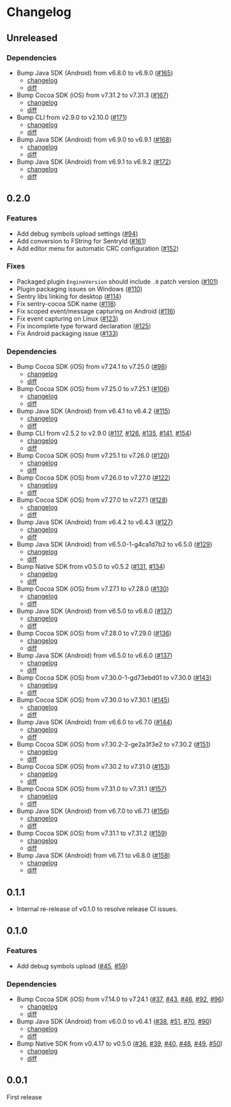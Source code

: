 # Changelog

## Unreleased

### Dependencies

- Bump Java SDK (Android) from v6.8.0 to v6.9.0 ([#165](https://github.com/getsentry/sentry-unreal/pull/165))
  - [changelog](https://github.com/getsentry/sentry-java/blob/main/CHANGELOG.md#690)
  - [diff](https://github.com/getsentry/sentry-java/compare/6.8.0...6.9.0)
- Bump Cocoa SDK (iOS) from v7.31.2 to v7.31.3 ([#167](https://github.com/getsentry/sentry-unreal/pull/167))
  - [changelog](https://github.com/getsentry/sentry-cocoa/blob/master/CHANGELOG.md#7313)
  - [diff](https://github.com/getsentry/sentry-cocoa/compare/7.31.2...7.31.3)
- Bump CLI from v2.9.0 to v2.10.0 ([#171](https://github.com/getsentry/sentry-unreal/pull/171))
  - [changelog](https://github.com/getsentry/sentry-cli/blob/master/CHANGELOG.md#2100)
  - [diff](https://github.com/getsentry/sentry-cli/compare/2.9.0...2.10.0)
- Bump Java SDK (Android) from v6.9.0 to v6.9.1 ([#168](https://github.com/getsentry/sentry-unreal/pull/168))
  - [changelog](https://github.com/getsentry/sentry-java/blob/main/CHANGELOG.md#691)
  - [diff](https://github.com/getsentry/sentry-java/compare/6.9.0...6.9.1)
- Bump Java SDK (Android) from v6.9.1 to v6.9.2 ([#172](https://github.com/getsentry/sentry-unreal/pull/172))
  - [changelog](https://github.com/getsentry/sentry-java/blob/main/CHANGELOG.md#692)
  - [diff](https://github.com/getsentry/sentry-java/compare/6.9.1...6.9.2)

## 0.2.0

### Features

- Add debug symbols upload settings ([#94](https://github.com/getsentry/sentry-unreal/pull/94))
- Add conversion to FString for SentryId ([#161](https://github.com/getsentry/sentry-unreal/pull/161))
- Add editor menu for automatic CRC configuration ([#152](https://github.com/getsentry/sentry-unreal/pull/152))

### Fixes

- Packaged plugin `EngineVersion` should include `.0` patch version ([#101](https://github.com/getsentry/sentry-unreal/pull/101))
- Plugin packaging issues on Windows ([#110](https://github.com/getsentry/sentry-unreal/pull/110))
- Sentry libs linking for desktop ([#114](https://github.com/getsentry/sentry-unreal/pull/114))
- Fix sentry-cocoa SDK name ([#118](https://github.com/getsentry/sentry-unreal/pull/118))
- Fix scoped event/message capturing on Android ([#116](https://github.com/getsentry/sentry-unreal/pull/116))
- Fix event capturing on Linux ([#123](https://github.com/getsentry/sentry-unreal/pull/123))
- Fix incomplete type forward declaration ([#125](https://github.com/getsentry/sentry-unreal/pull/125))
- Fix Android packaging issue ([#133](https://github.com/getsentry/sentry-unreal/pull/133))

### Dependencies

- Bump Cocoa SDK (iOS) from v7.24.1 to v7.25.0 ([#98](https://github.com/getsentry/sentry-unreal/pull/98))
  - [changelog](https://github.com/getsentry/sentry-cocoa/blob/master/CHANGELOG.md#7250)
  - [diff](https://github.com/getsentry/sentry-cocoa/compare/7.24.1...7.25.0)
- Bump Cocoa SDK (iOS) from v7.25.0 to v7.25.1 ([#106](https://github.com/getsentry/sentry-unreal/pull/106))
  - [changelog](https://github.com/getsentry/sentry-cocoa/blob/master/CHANGELOG.md#7251)
  - [diff](https://github.com/getsentry/sentry-cocoa/compare/7.25.0...7.25.1)
- Bump Java SDK (Android) from v6.4.1 to v6.4.2 ([#115](https://github.com/getsentry/sentry-unreal/pull/115))
  - [changelog](https://github.com/getsentry/sentry-java/blob/main/CHANGELOG.md#642)
  - [diff](https://github.com/getsentry/sentry-java/compare/6.4.1...6.4.2)
- Bump CLI from v2.5.2 to v2.9.0 ([#117](https://github.com/getsentry/sentry-unreal/pull/117), [#126](https://github.com/getsentry/sentry-unreal/pull/126), [#135](https://github.com/getsentry/sentry-unreal/pull/135), [#141](https://github.com/getsentry/sentry-unreal/pull/141), [#154](https://github.com/getsentry/sentry-unreal/pull/154))
  - [changelog](https://github.com/getsentry/sentry-cli/blob/master/CHANGELOG.md#290)
  - [diff](https://github.com/getsentry/sentry-cli/compare/2.5.2...2.9.0)
- Bump Cocoa SDK (iOS) from v7.25.1 to v7.26.0 ([#120](https://github.com/getsentry/sentry-unreal/pull/120))
  - [changelog](https://github.com/getsentry/sentry-cocoa/blob/master/CHANGELOG.md#7260)
  - [diff](https://github.com/getsentry/sentry-cocoa/compare/7.25.1...7.26.0)
- Bump Cocoa SDK (iOS) from v7.26.0 to v7.27.0 ([#122](https://github.com/getsentry/sentry-unreal/pull/122))
  - [changelog](https://github.com/getsentry/sentry-cocoa/blob/master/CHANGELOG.md#7270)
  - [diff](https://github.com/getsentry/sentry-cocoa/compare/7.26.0...7.27.0)
- Bump Cocoa SDK (iOS) from v7.27.0 to v7.27.1 ([#128](https://github.com/getsentry/sentry-unreal/pull/128))
  - [changelog](https://github.com/getsentry/sentry-cocoa/blob/master/CHANGELOG.md#7271)
  - [diff](https://github.com/getsentry/sentry-cocoa/compare/7.27.0...7.27.1)
- Bump Java SDK (Android) from v6.4.2 to v6.4.3 ([#127](https://github.com/getsentry/sentry-unreal/pull/127))
  - [changelog](https://github.com/getsentry/sentry-java/blob/main/CHANGELOG.md#643)
  - [diff](https://github.com/getsentry/sentry-java/compare/6.4.2...6.4.3)
- Bump Java SDK (Android) from v6.5.0-1-g4ca1d7b2 to v6.5.0 ([#129](https://github.com/getsentry/sentry-unreal/pull/129))
  - [changelog](https://github.com/getsentry/sentry-java/blob/main/CHANGELOG.md#650)
  - [diff](https://github.com/getsentry/sentry-java/compare/6.5.0-1-g4ca1d7b2...6.5.0)
- Bump Native SDK from v0.5.0 to v0.5.2 ([#131](https://github.com/getsentry/sentry-unreal/pull/131), [#134](https://github.com/getsentry/sentry-unreal/pull/134))
  - [changelog](https://github.com/getsentry/sentry-native/blob/master/CHANGELOG.md#052)
  - [diff](https://github.com/getsentry/sentry-native/compare/0.5.0...0.5.2)
- Bump Cocoa SDK (iOS) from v7.27.1 to v7.28.0 ([#130](https://github.com/getsentry/sentry-unreal/pull/130))
  - [changelog](https://github.com/getsentry/sentry-cocoa/blob/master/CHANGELOG.md#7280)
  - [diff](https://github.com/getsentry/sentry-cocoa/compare/7.27.1...7.28.0)
- Bump Java SDK (Android) from v6.5.0 to v6.6.0 ([#137](https://github.com/getsentry/sentry-unreal/pull/137))
  - [changelog](https://github.com/getsentry/sentry-java/blob/main/CHANGELOG.md#660)
  - [diff](https://github.com/getsentry/sentry-java/compare/6.5.0...6.6.0)
- Bump Cocoa SDK (iOS) from v7.28.0 to v7.29.0 ([#136](https://github.com/getsentry/sentry-unreal/pull/136))
  - [changelog](https://github.com/getsentry/sentry-cocoa/blob/master/CHANGELOG.md#7290)
  - [diff](https://github.com/getsentry/sentry-cocoa/compare/7.28.0...7.29.0)
- Bump Java SDK (Android) from v6.5.0 to v6.6.0 ([#137](https://github.com/getsentry/sentry-unreal/pull/137))
  - [changelog](https://github.com/getsentry/sentry-java/blob/main/CHANGELOG.md#660)
  - [diff](https://github.com/getsentry/sentry-java/compare/6.5.0...6.6.0)
- Bump Cocoa SDK (iOS) from v7.30.0-1-gd73ebd01 to v7.30.0 ([#143](https://github.com/getsentry/sentry-unreal/pull/143))
  - [changelog](https://github.com/getsentry/sentry-cocoa/blob/master/CHANGELOG.md#7300)
  - [diff](https://github.com/getsentry/sentry-cocoa/compare/7.30.0-1-gd73ebd01...7.30.0)
- Bump Cocoa SDK (iOS) from v7.30.0 to v7.30.1 ([#145](https://github.com/getsentry/sentry-unreal/pull/145))
  - [changelog](https://github.com/getsentry/sentry-cocoa/blob/master/CHANGELOG.md#7301)
  - [diff](https://github.com/getsentry/sentry-cocoa/compare/7.30.0...7.30.1)
- Bump Java SDK (Android) from v6.6.0 to v6.7.0 ([#144](https://github.com/getsentry/sentry-unreal/pull/144))
  - [changelog](https://github.com/getsentry/sentry-java/blob/main/CHANGELOG.md#670)
  - [diff](https://github.com/getsentry/sentry-java/compare/6.6.0...6.7.0)
- Bump Cocoa SDK (iOS) from v7.30.2-2-ge2a3f3e2 to v7.30.2 ([#151](https://github.com/getsentry/sentry-unreal/pull/151))
  - [changelog](https://github.com/getsentry/sentry-cocoa/blob/master/CHANGELOG.md#7302)
  - [diff](https://github.com/getsentry/sentry-cocoa/compare/7.30.2-2-ge2a3f3e2...7.30.2)
- Bump Cocoa SDK (iOS) from v7.30.2 to v7.31.0 ([#153](https://github.com/getsentry/sentry-unreal/pull/153))
  - [changelog](https://github.com/getsentry/sentry-cocoa/blob/master/CHANGELOG.md#7310)
  - [diff](https://github.com/getsentry/sentry-cocoa/compare/7.30.2...7.31.0)
- Bump Cocoa SDK (iOS) from v7.31.0 to v7.31.1 ([#157](https://github.com/getsentry/sentry-unreal/pull/157))
  - [changelog](https://github.com/getsentry/sentry-cocoa/blob/master/CHANGELOG.md#7311)
  - [diff](https://github.com/getsentry/sentry-cocoa/compare/7.31.0...7.31.1)
- Bump Java SDK (Android) from v6.7.0 to v6.7.1 ([#156](https://github.com/getsentry/sentry-unreal/pull/156))
  - [changelog](https://github.com/getsentry/sentry-java/blob/main/CHANGELOG.md#671)
  - [diff](https://github.com/getsentry/sentry-java/compare/6.7.0...6.7.1)
- Bump Cocoa SDK (iOS) from v7.31.1 to v7.31.2 ([#159](https://github.com/getsentry/sentry-unreal/pull/159))
  - [changelog](https://github.com/getsentry/sentry-cocoa/blob/master/CHANGELOG.md#7312)
  - [diff](https://github.com/getsentry/sentry-cocoa/compare/7.31.1...7.31.2)
- Bump Java SDK (Android) from v6.7.1 to v6.8.0 ([#158](https://github.com/getsentry/sentry-unreal/pull/158))
  - [changelog](https://github.com/getsentry/sentry-java/blob/main/CHANGELOG.md#680)
  - [diff](https://github.com/getsentry/sentry-java/compare/6.7.1...6.8.0)

## 0.1.1

- Internal re-release of v0.1.0 to resolve release CI issues.

## 0.1.0

### Features

- Add debug symbols upload ([#45](https://github.com/getsentry/sentry-unreal/pull/45), [#59](https://github.com/getsentry/sentry-unreal/pull/59))

### Dependencies

- Bump Cocoa SDK (iOS) from v7.14.0 to v7.24.1 ([#37](https://github.com/getsentry/sentry-unreal/pull/37), [#43](https://github.com/getsentry/sentry-unreal/pull/43), [#46](https://github.com/getsentry/sentry-unreal/pull/46), [#92](https://github.com/getsentry/sentry-unreal/pull/92), [#96](https://github.com/getsentry/sentry-unreal/pull/96))
  - [changelog](https://github.com/getsentry/sentry-cocoa/blob/master/CHANGELOG.md#7241)
  - [diff](https://github.com/getsentry/sentry-cocoa/compare/7.14.0...7.24.1)
- Bump Java SDK (Android) from v6.0.0 to v6.4.1 ([#38](https://github.com/getsentry/sentry-unreal/pull/38), [#51](https://github.com/getsentry/sentry-unreal/pull/51), [#70](https://github.com/getsentry/sentry-unreal/pull/70), [#90](https://github.com/getsentry/sentry-unreal/pull/90))
  - [changelog](https://github.com/getsentry/sentry-java/blob/main/CHANGELOG.md#641)
  - [diff](https://github.com/getsentry/sentry-java/compare/6.0.0...6.4.1)
- Bump Native SDK from v0.4.17 to v0.5.0 ([#36](https://github.com/getsentry/sentry-unreal/pull/36), [#39](https://github.com/getsentry/sentry-unreal/pull/39), [#40](https://github.com/getsentry/sentry-unreal/pull/40), [#48](https://github.com/getsentry/sentry-unreal/pull/48), [#49](https://github.com/getsentry/sentry-unreal/pull/49), [#50](https://github.com/getsentry/sentry-unreal/pull/50))
  - [changelog](https://github.com/getsentry/sentry-native/blob/master/CHANGELOG.md#0418)
  - [diff](https://github.com/getsentry/sentry-native/compare/0.4.17...0.5.0)

## 0.0.1

First release
